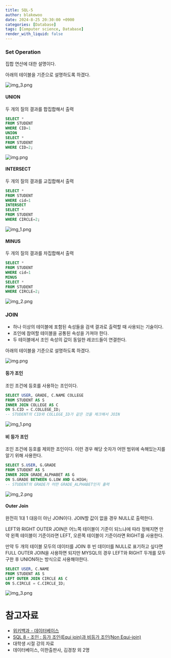 ```yaml
---
title: SQL-5
author: blakewoo
date: 2024-8-25 20:30:00 +0900
categories: [Database]
tags: [Computer science, Database]
render_with_liquid: false
---
```


### Set Operation
집합 연산에 대한 설명이다.

아래의 테이블을 기준으로 설명하도록 하겠다.

![img_3.png](/assets/blog/database/sql5/img_3.png)

#### UNION
두 개의 질의 결과를 합집합해서 출력
```sql
SELECT *
FROM STUDENT
WHERE CID=1
UNION
SELECT *
FROM STUDENT
WHERE CID=2;
```

![img.png](/assets/blog/database/sql5/img.png)

#### INTERSECT
두 개의 질의 결과를 교집합해서 출력
```sql
SELECT *
FROM STUDENT
WHERE cid=1
INTERSECT 
SELECT *
FROM STUDENT
WHERE CIRCLE=2;
```

![img_1.png](/assets/blog/database/sql5/img_1.png)


#### MINUS
두 개의 질의 결과를 차집합해서 출력
```sql
SELECT *
FROM STUDENT
WHERE cid=1
MINUS
SELECT *
FROM STUDENT
WHERE CIRCLE=2;
```

![img_2.png](/assets/blog/database/sql5/img_2.png)


### JOIN
- 하나 이상의 테이블에 포함된 속성들을 검색 결과로 출력할 때 사용되는 기술이다.
- 조인에 참여할 테이블을 공통된 속성을 가져야 한다.
- 두 테이블에서 조인 속성의 값이 동일한 레코드들이 연결한다.

아래의 테이블을 기준으로 설명하도록 하겠다.

![img.png](/assets/blog/database/sql5/img_4.png)


#### 등가 조인
조인 조건에 등호를 사용하는 조인이다.

```sql
SELECT USER, GRADE, C.NAME COLLEGE
FROM STUDENT AS S
INNER JOIN COLLEGE AS C
ON S.CID = C.COLLEGE_ID;
-- STUDENT의 CID와 COLLEGE_ID가 같은 것을 체크해서 JOIN
```

![img_1.png](/assets/blog/database/sql5/img_5.png)


#### 비 등가 조인
조인 조건에 등호를 제외한 조인이다.
이런 경우 해당 숫자가 어떤 범위에 속해있는지를 알기 위해 사용한다.

```sql
SELECT S.USER, G.GRADE
FROM STUDENT AS S
INNER JOIN GRADE_ALPHABET AS G
ON S.GRADE BETWEEN G.LOW AND G.HIGH;
-- STUDENT의 GRADE가 어떤 GRADE_ALPHABET인지 출력
```

![img_2.png](/assets/blog/database/sql5/img_6.png)

#### Outer Join
완전히 1대 1 대응이 아닌 JOIN이다.
JOIN할 값이 없을 경우 NULL로 출력한다.

LEFT와 RIGHT OUTER JOIN은 어느쪽 테이블이 기준이 되느냐에 따라
정해지면 만약 왼쪽 테이블이 기준이라면 LEFT, 오른쪽 테이블이 기준이라면 RIGHT를 사용한다.

만약 두 개의 테이블 모두의 데이터를 JOIN 후 빈 데이터를 NULL로 표기하고 싶다면
FULL OUTER JOIN을 사용하면 되지만 MYSQL의 경우 LEFT와 RIGHT 두개를 모두 구한 후 UNION하는 방식으로 사용해야한다.

```sql
SELECT USER, C.NAME
FROM STUDENT AS S
LEFT OUTER JOIN CIRCLE AS C 
ON S.CIRCLE = C.CIRCLE_ID;
```

![img_3.png](/assets/blog/database/sql5/img_7.png)

# 참고자료
- [위키백과 - 데이터베이스](https://ko.wikipedia.org/wiki/%EB%8D%B0%EC%9D%B4%ED%84%B0%EB%B2%A0%EC%9D%B4%EC%8A%A4)
- [SQL 8 - 조인 : 등가 조인(Equi join)과 비등가 조인(Non Equi-join)](https://lemonandgrapefruit.tistory.com/87)
- 대학생 시절 강의 자료
- 데이터베이스, 이한출판사, 김경창 외 2명

